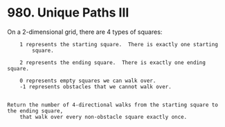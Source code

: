# 980. Unique Paths III

On a 2-dimensional grid, there are 4 types of squares:

    
        1 represents the starting square.  There is exactly one starting
            square.
        
        2 represents the ending square.  There is exactly one ending square.
        
        0 represents empty squares we can walk over.
        -1 represents obstacles that we cannot walk over.
    

    Return the number of 4-directional walks from the starting square to the ending square,
        that walk over every non-obstacle square exactly once.
